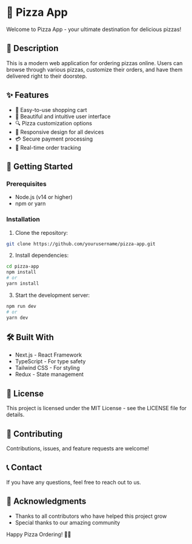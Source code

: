 # 🍕 Pizza App

Welcome to Pizza App - your ultimate destination for delicious pizzas! 

## 📝 Description
This is a modern web application for ordering pizzas online. Users can browse through various pizzas, customize their orders, and have them delivered right to their doorstep.

## ✨ Features
- 🛒 Easy-to-use shopping cart
- 🎨 Beautiful and intuitive user interface
- 🔍 Pizza customization options
- 📱 Responsive design for all devices
- 💳 Secure payment processing
- 📍 Real-time order tracking

## 🚀 Getting Started

### Prerequisites
- Node.js (v14 or higher)
- npm or yarn

### Installation
1. Clone the repository:
```bash
git clone https://github.com/yourusername/pizza-app.git
```

2. Install dependencies:
```bash
cd pizza-app
npm install
# or
yarn install
```

3. Start the development server:
```bash
npm run dev
# or
yarn dev
```

## 🛠️ Built With
- Next.js - React Framework
- TypeScript - For type safety
- Tailwind CSS - For styling
- Redux - State management

## 📄 License
This project is licensed under the MIT License - see the LICENSE file for details.

## 👥 Contributing
Contributions, issues, and feature requests are welcome!

## 📞 Contact
If you have any questions, feel free to reach out to us.

## 🙏 Acknowledgments
- Thanks to all contributors who have helped this project grow
- Special thanks to our amazing community

Happy Pizza Ordering! 🍕✨
